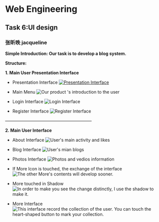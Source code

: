 # Web Engineering
## Task 6:UI design
### 张昕昳 jacqueline

**Simple Introduction: Our task is to develop a blog system.**


**Structure:**

**1. Main User Presentation Interface**
* Presentation Interface
[![](https://lh4.googleusercontent.com/-2u3EgdN_i8E/VYuTwZ4Q5AI/AAAAAAAAAEg/WaGMOjB9lRY/w886-h602-no/Presentation.gif "Presentation Interface")](#)


* Main Menu
![Our product 's introduction to the user](https://lh3.googleusercontent.com/Xt7pyiuekFNuK8FwZ5u8Nl4y1OOJmxuMI3DfvlrqgA=w1019-h692-no "menu")



* Login Interface
![](https://lh3.googleusercontent.com/iDg7q5r9_H2ktTgAwJ4AujZKlbty6ifHELT77Iug1g=w1019-h692-no "Login Interface")



* Register Interface
![](https://lh3.googleusercontent.com/Tul3__QNtqkwWlsSnwJ4QLMo1kyYrM_Ijz3JZ63HHw=w1019-h692-no "Register Interface")

————————————————————


**2. Main User Interface**
* About Interface
![User's main activity and likes](https://lh3.googleusercontent.com/fVSiOJvBVr2zmrOFBqWBncC_amW1ns_-Uj6EzI7hcg=w865-h692-no "About Interface")



* Blog Interface
![User's mian blogs](https://lh3.googleusercontent.com/aStoQ03tCfRuL_onhr9nrQkFX85cGBFs2zIyxO2OFg=w865-h692-no "Blog Interface")


* Photos Interface
![Photos and vedios information](https://lh3.googleusercontent.com/Tl1zC01v6l616fPiT00aQGssRri-T9F4xmsEnWPSSg=w865-h692-no "Photos Interface")



* If More Icon is touched, the exchange of the interface
![The other More's contents will develop sooner.](https://lh3.googleusercontent.com/oSwn0yC03zhgH8Lcl3x_nHtm6gpOdFjTyMjf1-OVEg=w865-h692-no "The More navigator will show up a selector icon :Colletcions.")



* More touched in Shadow
![In order to make you see the  change distinctly, I use the shadow to make it.](https://lh3.googleusercontent.com/kHK_m01mCrQ6I9l4lg0yH75mGTx9yX-qAPvHU5zp2w=w865-h692-no)



* More Interface
![This interface record the collection of the user. You can touch the heart-shaped button to mark your collection.](https://lh3.googleusercontent.com/VVPx7VIOABmX1_8hq9m3GekRHRbE2Jn3f2EwSwa2bg=w865-h692-no "More Interface")


